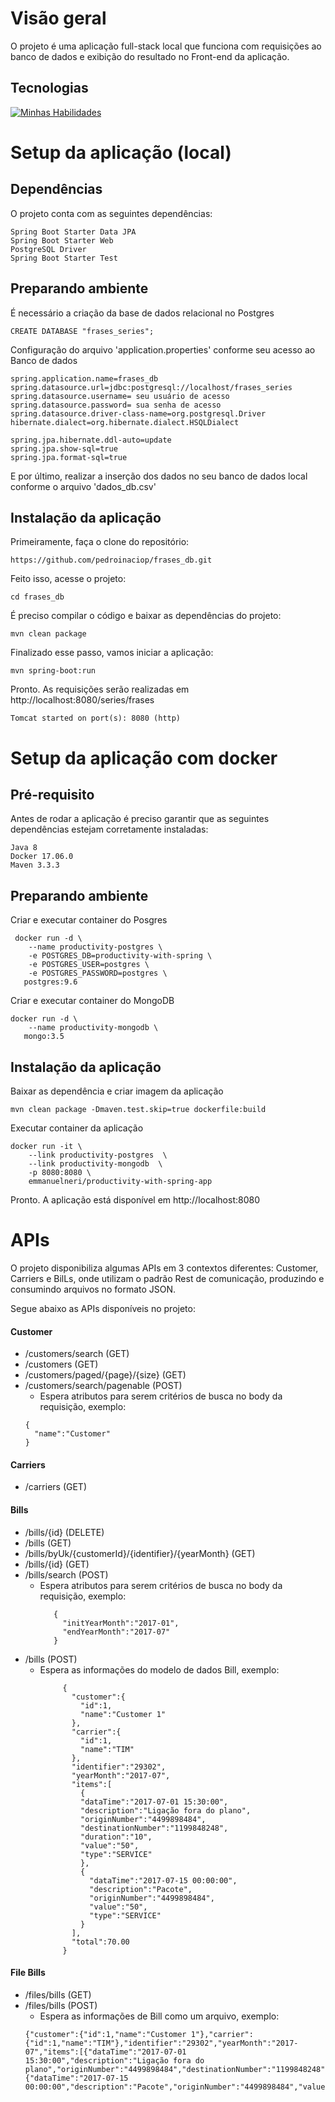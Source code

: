 # Visão geral

O projeto é uma aplicação full-stack local que funciona com requisições ao banco de dados e exibição do resultado no Front-end da aplicação.

## Tecnologias

[![Minhas Habilidades](https://skillicons.dev/icons?i=spring)](https://skillicons.dev)

# Setup da aplicação (local)

## Dependências

O projeto conta com as seguintes dependências:
```
Spring Boot Starter Data JPA
Spring Boot Starter Web
PostgreSQL Driver
Spring Boot Starter Test

```

## Preparando ambiente

É necessário a criação da base de dados relacional no Postgres

```
CREATE DATABASE "frases_series";
```

Configuração do arquivo 'application.properties' conforme seu acesso ao Banco de dados

```
spring.application.name=frases_db
spring.datasource.url=jdbc:postgresql://localhost/frases_series
spring.datasource.username= seu usuário de acesso
spring.datasource.password= sua senha de acesso
spring.datasource.driver-class-name=org.postgresql.Driver
hibernate.dialect=org.hibernate.dialect.HSQLDialect

spring.jpa.hibernate.ddl-auto=update
spring.jpa.show-sql=true
spring.jpa.format-sql=true

```

E por último, realizar a inserção dos dados no seu banco de dados local conforme o arquivo 'dados_db.csv'

## Instalação da aplicação

Primeiramente, faça o clone do repositório:

```
https://github.com/pedroinaciop/frases_db.git

```
Feito isso, acesse o projeto:

```
cd frases_db

```
É preciso compilar o código e baixar as dependências do projeto:

```
mvn clean package
```
Finalizado esse passo, vamos iniciar a aplicação:
```
mvn spring-boot:run
```
Pronto. As requisições serão realizadas em http://localhost:8080/series/frases

```
Tomcat started on port(s): 8080 (http)
```

# Setup da aplicação com docker

## Pré-requisito

Antes de rodar a aplicação é preciso garantir que as seguintes dependências estejam corretamente instaladas:

```
Java 8
Docker 17.06.0 
Maven 3.3.3 
```

## Preparando ambiente

Criar e executar container do Posgres
```
 docker run -d \
    --name productivity-postgres \
    -e POSTGRES_DB=productivity-with-spring \
    -e POSTGRES_USER=postgres \
    -e POSTGRES_PASSWORD=postgres \
   postgres:9.6
```

Criar e executar container do MongoDB
```
docker run -d \
    --name productivity-mongodb \
   mongo:3.5
```

## Instalação da aplicação

Baixar as dependência e criar imagem da aplicação

```
mvn clean package -Dmaven.test.skip=true dockerfile:build
```

Executar container da aplicação

```
docker run -it \
    --link productivity-postgres  \
    --link productivity-mongodb  \
    -p 8080:8080 \
    emmanuelneri/productivity-with-spring-app 
```

Pronto. A aplicação está disponível em http://localhost:8080

# APIs

O projeto disponibiliza algumas APIs em 3 contextos diferentes: Customer, Carriers e BilLs, onde utilizam o padrão Rest de comunicação, produzindo e consumindo arquivos no formato JSON.

Segue abaixo as APIs disponíveis no projeto:

#### Customer

 - /customers/search (GET)
 - /customers (GET)
 - /customers/paged/{page}/{size} (GET)
 - /customers/search/pagenable (POST)
     - Espera atributos para serem critérios de busca no body da requisição, exemplo:
    ```
    {
      "name":"Customer"
    }
    ```

#### Carriers

 - /carriers (GET)
 
 #### Bills
 
  - /bills/{id} (DELETE)
  - /bills (GET)
  - /bills/byUk/{customerId}/{identifier}/{yearMonth} (GET)
  - /bills/{id} (GET)
  - /bills/search (POST)
    - Espera atributos para serem critérios de busca no body da requisição, exemplo:
      ```
         {
           "initYearMonth":"2017-01",
           "endYearMonth":"2017-07"
         }
         ```
  - /bills  (POST)
    - Espera as informações do modelo de dados Bill, exemplo:
        ```
             {
               "customer":{
                 "id":1,
                 "name":"Customer 1"
               },
               "carrier":{
                 "id":1,
                 "name":"TIM"
               },
               "identifier":"29302",
               "yearMonth":"2017-07",
               "items":[
                 {
                 "dataTime":"2017-07-01 15:30:00",
                 "description":"Ligação fora do plano",
                 "originNumber":"4499898484",
                 "destinationNumber":"1199848248",
                 "duration":"10",
                 "value":"50",
                 "type":"SERVICE"
                 },
                 {
                   "dataTime":"2017-07-15 00:00:00",
                   "description":"Pacote",
                   "originNumber":"4499898484",
                   "value":"50",
                   "type":"SERVICE"
                 }
               ],
               "total":70.00
             }
        ```                

#### File Bills

 - /files/bills (GET)
 - /files/bills (POST)
    - Espera as informações de Bill como um arquivo, exemplo:
    ```
    {"customer":{"id":1,"name":"Customer 1"},"carrier":{"id":1,"name":"TIM"},"identifier":"29302","yearMonth":"2017-07","items":[{"dataTime":"2017-07-01 15:30:00","description":"Ligação fora do plano","originNumber":"4499898484","destinationNumber":"1199848248","duration":"10","value":"50","type":"SERVICE"},{"dataTime":"2017-07-15 00:00:00","description":"Pacote","originNumber":"4499898484","value":"50","type":"SERVICE"}],"total":70.00}
    ```
